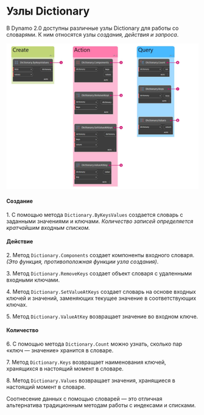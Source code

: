 # Узлы Dictionary

В Dynamo 2.0 доступны различные узлы Dictionary для работы со словарями. К ним относятся узлы _создания, действия и запроса_.

![](../images/5-5/2/dictionarynodes-nodes.jpg)

#### Создание

1\. С помощью метода `Dictionary.ByKeysValues` создается словарь с заданными значениями и ключами. _Количество записей определяется кратчайшим входным списком._

#### Действие

2\. Метод `Dictionary.Components` создает компоненты входного словаря. _(Это функция, противоположная функции узла создания)_.

3\. Метод `Dictionary.RemoveKeys` создает объект словаря с удаленными входными ключами.

4\. Метод `Dictionary.SetValueAtKeys` создает словарь на основе входных ключей и значений, заменяющих текущее значение в соответствующих ключах.

5\. Метод `Dictionary.ValueAtKey` возвращает значение во входном ключе.

#### Количество

6\. С помощью метода `Dictionary.Count` можно узнать, сколько пар «ключ — значение» хранится в словаре.

7\. Метод `Dictionary.Keys` возвращает наименования ключей, хранящихся в настоящий момент в словаре.

8\. Метод `Dictionary.Values` возвращает значения, хранящиеся в настоящий момент в словаре.

Соотнесение данных с помощью словарей — это отличная альтернатива традиционным методам работы с индексами и списками.
